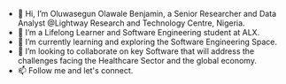 - 👋 Hi, I’m Oluwasegun Olawale Benjamin, a Senior Researcher and Data Analyst @Lightway Research and Technology Centre, Nigeria.
- 👀 I’m a Lifelong Learner and Software Engineering student at ALX.
- 🌱 I’m currently learning and exploring the Software Engineering Space.
- 💞️ I’m looking to collaborate on key Software that will address the challenges facing the Healthcare Sector and the global economy.
- 📫 Follow me and let's connect.

<!---
Greatbencode/Greatbencode is a ✨ special ✨ repository because its `README.md` (this file) appears on your GitHub profile.
You can click the Preview link to take a look at your changes.
--->
